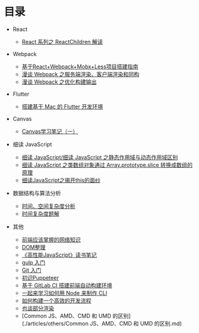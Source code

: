 # 目录

- React

    - [React 系列之 ReactChildren 解读](./articles/React/20190625.md)

- Webpack

    - [基于React+Webpack+Mobx+Less项目搭建指南](./articles/Webpack/20180502.md)
    - [漫谈 Webpack 之服务端渲染、客户端渲染和同构](./articles/Webpack/20190721.md)
    - [漫谈 Webpack 之优化构建输出](./articles/Webpack/20190719.md)

- Flutter

    - [搭建基于 Mac 的 Flutter 开发环境](./articles/Flutter/20190217.md)

- Canvas

    - [Canvas学习笔记（一）](./articles/Canvas/Canvas学习笔记（一）.md)

- 细读 JavaScript

    - [细读 JavaScript/细读 JavaScript 之静态作用域与动态作用域区别](./articles/JavaScript/20190329.md)
    - [细读 JavaScript 之类数组对象通过 Array.prototype.slice 转换成数组的原理](./articles/JavaScript/20190318.md)
    - [细读JavaScript之揭开this的面纱](./articles/JavaScript/细读JavaScript之揭开this的面纱.md)

- 数据结构与算法分析

    - [时间、空间复杂度分析](./articles/数据结构与算法分析/20190721(1).md)
    - [时间复杂度题解](./articles/数据结构与算法分析/20190721(2).md)

- 其他
    - [前端应该掌握的网络知识](./articles/others/20170702.md)
    - [DOM整理](./articles/others/20170730.md)
    - [《高性能JavaScript》读书笔记](./articles/others/20171111.md)
    - [gulp 入门](./articles/others/20171112.md)
    - [Git 入门](./articles/others/20171118.md)
    - [初识Puppeteer](./articles/others/20180404.md)
    - [基于 GitLab CI 搭建前端自动构建环境](./articles/others/20180712.md)
    - [一起来学习如何用 Node 来制作 CLI](./articles/others/20180725.md)
    - [如何构建一个高效的开发流程](./articles/others/20181231.md)
    - [也谈部分渲染](./articles/others/20190120.md)
    - [Common JS、AMD、CMD 和 UMD 的区别](./articles/others/Common JS、AMD、CMD 和 UMD 的区别.md)
